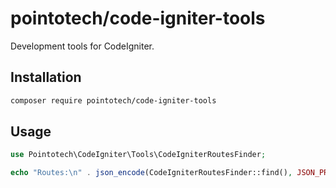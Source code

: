 # pointotech/code-igniter-tools

Development tools for CodeIgniter.

## Installation

```bash
composer require pointotech/code-igniter-tools
```

## Usage

```php
use Pointotech\CodeIgniter\Tools\CodeIgniterRoutesFinder;

echo "Routes:\n" . json_encode(CodeIgniterRoutesFinder::find(), JSON_PRETTY_PRINT) . "\n";
```
